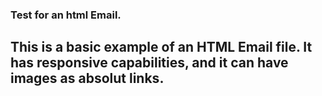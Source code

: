 ### Test for an html Email.
## This is a basic example of an HTML Email file. It has responsive capabilities, and it can have images as absolut links.

